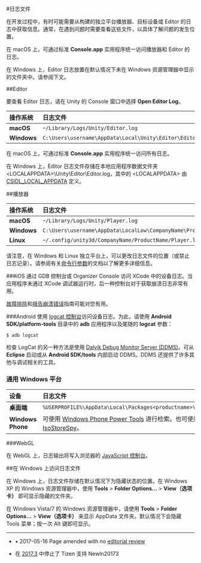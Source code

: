 #日志文件


在开发过程中，有时可能需要从构建的独立平台播放器、目标设备或 Editor 的日志中获取信息。通常，在遇到问题时需要查看这些文件，以具体了解问题的发生位置。

在 macOS 上，可通过标准 __Console.app__ 实用程序统一访问播放器和 Editor 的日志。

在 Windows 上，Editor 日志放置在默认情况下未在 Windows 资源管理器中显示的文件夹中。请参阅下文。

##Editor

要查看 Editor 日志，请在 Unity 的 Console 窗口中选择 __Open Editor Log__。

|操作系统 |日志文件 |
|:---|:---|
|**macOS** | `~/Library/Logs/Unity/Editor.log`|
|**Windows** | `C:\Users\username\AppData\Local\Unity\Editor\Editor.log`|

在 macOS 上，可通过标准 __Console.app__ 实用程序统一访问所有日志。

在 Windows 上，Editor 日志文件存储在本地应用程序数据文件夹 &lt;LOCALAPPDATA&gt;\Unity\Editor\Editor.log，其中的 &lt;LOCALAPPDATA&gt; 由 [CSIDL_LOCAL_APPDATA](https://msdn.microsoft.com/en-us/library/windows/desktop/bb762494%28v=vs.85%29.aspx) 定义。

##播放器

|操作系统 |日志文件 |
|:---|:---|
| **macOS** | `~/Library/Logs/Unity/Player.log` |
|**Windows** | `C:\Users\username\AppData\LocalLow\CompanyName\ProductName\output_log.txt`|
| **Linux** | `~/.config/unity3d/CompanyName/ProductName/Player.log` |

请注意，在 Windows 和 Linux 独立平台上，可以更改日志文件的位置（或禁止日志记录）。请参阅有关[命令行参数](CommandLineArguments.html)的文档以了解更多详细信息。

###iOS
通过 GDB 控制台或 Organizer Console 访问 XCode 中的设备日志。当应用程序未通过 XCode 调试器运行时，后一种控制台对于获取崩溃日志非常有用。

[故障排除](TroubleShootingIPhone.html)和[报告崩溃错误](iphone-bugreporting.html)指南可能对您有用。

###Android
使用 [logcat 控制台](http://developer.android.com/guide/developing/tools/adb.html#logcat)访问设备日志。为此，请使用 __Android SDK/platform-tools__ 目录中的 __adb__ 应用程序以及尾随的 __logcat__ 参数：

`$ adb logcat`

检查 LogCat 的另一种方法是使用 [Dalvik Debug Monitor Server (DDMS)](http://developer.android.com/guide/developing/debugging/ddms.html)。可从 __Eclipse__ 启动或从 __Android SDK/tools__ 内部启动 DDMS。DDMS 还提供了许多其他与调试相关的工具。

### 通用 Windows 平台

|设备 |日志文件 |
|:---|:---|
|**桌面端** |`%USERPROFILE%\AppData\Local\Packages<productname>\TempState\UnityPlayer.log`|
|**Windows Phone**| 可使用 [Windows Phone Power Tools](https://wptools.codeplex.com/) 进行检索。也可使用 [Windows Phone IsoStoreSpy](https://isostorespy.codeplex.com/)。 |

###WebGL

在 WebGL 上，日志输出将写入浏览器的 [JavaScript 控制台](webgl-debugging.html)。

##在 Windows 上访问日志文件

在 Windows 上，日志文件存储在默认情况下为隐藏状态的位置。在 Windows XP 的 Windows 资源管理器中，使用 __Tools__ > __Folder Options...__ > __View（选项卡）__ 即可显示隐藏的文件夹。

在 Windows Vista/7 的 Windows 资源管理器中，请使用 __Tools__ > __Folder Options...__ > __View（选项卡）__ 来显示 AppData 文件夹。默认情况下会隐藏 Tools 菜单；按一次 Alt 键即可显示。

---
* <span class="page-edit">• 2017-05-16  Page amended with no [editorial review](DocumentationEditorialReview.html)
</span><br/>

* <span class="page-history">在 [2017.3](https://docs.unity3d.com/2017.3/Documentation/Manual/30_search.html?q=newin20173) 中停止了 Tizen 支持 <span class="search-words">NewIn20173</span></span>

